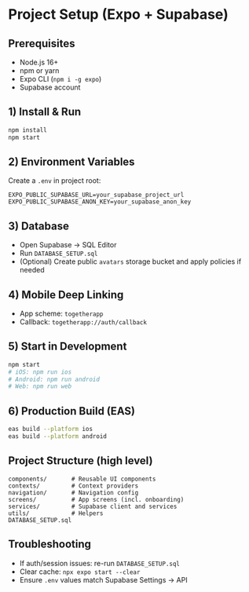 # Project Setup (Expo + Supabase)

## Prerequisites

- Node.js 16+
- npm or yarn
- Expo CLI (`npm i -g expo`)
- Supabase account

## 1) Install & Run

```bash
npm install
npm start
```

## 2) Environment Variables

Create a `.env` in project root:

```env
EXPO_PUBLIC_SUPABASE_URL=your_supabase_project_url
EXPO_PUBLIC_SUPABASE_ANON_KEY=your_supabase_anon_key
```

## 3) Database

- Open Supabase → SQL Editor
- Run `DATABASE_SETUP.sql`
- (Optional) Create public `avatars` storage bucket and apply policies if needed

## 4) Mobile Deep Linking

- App scheme: `togetherapp`
- Callback: `togetherapp://auth/callback`

## 5) Start in Development

```bash
npm start
# iOS: npm run ios
# Android: npm run android
# Web: npm run web
```

## 6) Production Build (EAS)

```bash
eas build --platform ios
eas build --platform android
```

## Project Structure (high level)

```
components/       # Reusable UI components
contexts/         # Context providers
navigation/       # Navigation config
screens/          # App screens (incl. onboarding)
services/         # Supabase client and services
utils/            # Helpers
DATABASE_SETUP.sql
```

## Troubleshooting

- If auth/session issues: re-run `DATABASE_SETUP.sql`
- Clear cache: `npx expo start --clear`
- Ensure `.env` values match Supabase Settings → API
